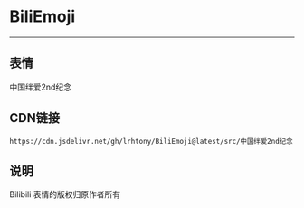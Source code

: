 
# BiliEmoji
---
## 表情
中国绊爱2nd纪念
## CDN链接
```
https://cdn.jsdelivr.net/gh/lrhtony/BiliEmoji@latest/src/中国绊爱2nd纪念
```
## 说明
Bilibili 表情的版权归原作者所有
